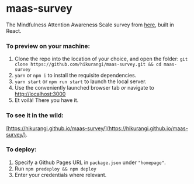 # maas-survey

The Mindfulness Attention Awareness Scale survey from [here](http://www.mindfulness-extended.nl/content3/wp-content/uploads/2013/07/MAAS-EN.pdf), built in React.

### To preview on your machine:

1. Clone the repo into the location of your choice, and open the folder: `git clone https://github.com/hikurangi/maas-survey.git && cd maas-survey`
2. `yarn` or `npm i` to install the requisite dependencies.
3. `yarn start` or `npm run start` to launch the local server.
4. Use the conveniently launched browser tab *or* navigate to [http://localhost:3000](http://localhost:3000)
5. Et voilà! There you have it.

### To see it in the wild:
[https://hikurangi.github.io/maas-survey/](https://hikurangi.github.io/maas-survey/).

### To deploy:
1. Specify a Github Pages URL in `package.json` under `"homepage"`.
2. Run `npm predeploy && npm deploy`
3. Enter your credentials where relevant.
